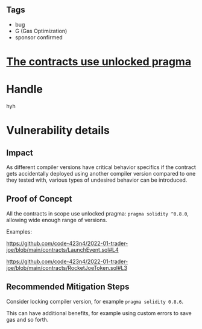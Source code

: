 ## Tags

- bug
- G (Gas Optimization)
- sponsor confirmed

# [The contracts use unlocked pragma](https://github.com/code-423n4/2022-01-trader-joe-findings/issues/181) 

# Handle

hyh


# Vulnerability details

## Impact

As different compiler versions have critical behavior specifics if the contract gets accidentally deployed using another compiler version compared to one they tested with, various types of undesired behavior can be introduced.

## Proof of Concept

All the contracts in scope use unlocked pragma: ```pragma solidity ^0.8.0```, allowing wide enough range of versions.

Examples:

https://github.com/code-423n4/2022-01-trader-joe/blob/main/contracts/LaunchEvent.sol#L4

https://github.com/code-423n4/2022-01-trader-joe/blob/main/contracts/RocketJoeToken.sol#L3


## Recommended Mitigation Steps

Consider locking compiler version, for example `pragma solidity 0.8.6`.

This can have additional benefits, for example using custom errors to save gas and so forth.

